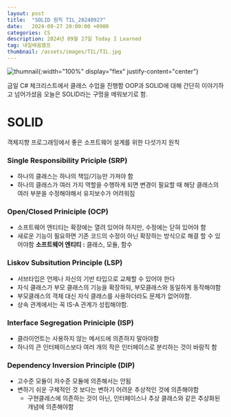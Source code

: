 ```yaml
---
layout: post
title:  "SOLID 원칙 TIL_20240927"
date:   2024-09-27 20:00:00 +0900
categories: CS
description: 2024년 09월 27일 Today I Learned
tag: 내일배움캠프
thumbnail: /assets/images/TIL/TIL.jpg
---
```


![thumnail]({{page.tilthumbnail}}){:width="100%" display="flex" justify-content="center"}

금일 C# 체크리스트에서 클래스 수업을 진행함
OOP과 SOLID에 대해 간단히 이야기하고 넘어가셨음
오늘은 SOLID라는 구멍을 메워보기로 함.

# SOLID
객체지향 프로그래밍에서 좋은 소프트웨어 설계를 위한 다섯가지 원칙
### **S**ingle Responsibility Priciple (SRP)
- 하나의 클래스는 하나의 책임/기능만 가져야 함
- 하나의 클래스가 여러 가지 역할을 수행하게 되면 변경이 필요할 때 해당 클래스의 여러 부분을 수정해야해서 유지보수가 어려워짐

### **O**pen/Closed Priniciple (OCP)  
- 소프트웨어 엔티티는 확장에는 열려 있어야 하지만, 수정에는 닫혀 있어야 함  
- 새로운 기능이 필요하면 기존 코드의 수정이 아닌 확장하는 방식으로 해결 할 수 있어야함
**소프트웨어 엔티티 :** 클래스, 모듈, 함수

### **L**iskov Subsitution Principle (LSP)  
- 서브타입은 언제나 자신의 기반 타입으로 교체할 수 있어야 한다
- 자식 클래스가 부모 클래스의 기능을 확장하되, 부모클래스와 동일하게 동작해야함
- 부모클래스의 객체 대신 자식 클래스를 사용하더라도 문제가 없어야함.
- 상속 관계에서는 꼭 IS-A 관계가 성립해야함.

### **I**nterface Segregation Priniciple (ISP)  
- 클라이언트는 사용하지 않는 메서드에 의존하지 말아야함
- 하나의 큰 인터페이스보다 여러 개의 작은 인터페이스로 분리하는 것이 바람직 함

### **D**ependency Inversion Principle (DIP)  
- 고수준 모듈이 저수준 모듈에 의존해서는 안됨
- 변하기 쉬운 구체적인 것 보다는 변하기 어려운 추상적인 것에 의존해야함
	- 구현클레스에 의존하는 것이 아닌, 인터페이스나 추상 클래스와 같은 추상화된 개념에 의존해야함
